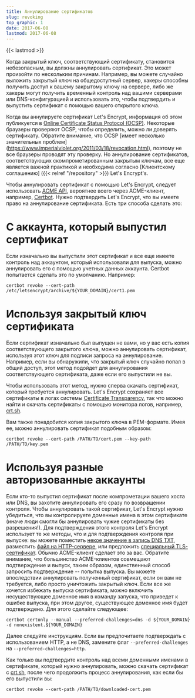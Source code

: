 ```yaml
---
title: Аннулирование сертификатов
slug: revoking
top_graphic: 1
date: 2017-06-08
lastmod: 2017-06-08
---
```


{{< lastmod >}}

Когда закрытый ключ, соответствующий сертификату, становится небезопасным, 
вы должны аннулировать сертификат. Это может произойти по нескольким причинам. 
Например, вы можете случайно выложить закрытый ключ на общедоступный сервер, 
хакеры способны получить доступ к вашему закрытому ключу на сервере, 
либо же хакеры могут получить временный контроль над вашими серверами 
или DNS-конфигурацией и использовать это, чтобы подтвердить и выпустить 
сертификат с помощью вашего открытого ключа.

Когда вы аннулируете сертификат Let's Encrypt, информация об этом публикуется 
в [Online Certificate Status Protocol 
(OCSP)](https://en.wikipedia.org/wiki/Online_Certificate_Status_Protocol). 
Некоторые браузеры проверяют OCSP, чтобы определить, можно ли доверять сертификату. 
Обратите внимание, что OCSP [имеет несколько значительных проблем]
(https://www.imperialviolet.org/2011/03/18/revocation.html), поэтому 
не все браузеры проводят эту проверку. Но аннулирование сертификатов, 
соответствующих скомпрометированным закрытым ключам, все еще является 
важной практикой и необходима согласно [Клиентскому соглашению]
({{< relref "/repository" >}}) Let's Encrypt's.

Чтобы аннулировать сертификат с помощью Let's Encrypt, следует использовать [ACME 
API](https://github.com/letsencrypt/boulder/blob/master/docs/acme-divergences.md), 
вероятнее всего через ACME-клиент, например, [Certbot](https://certbot.eff.org/). 
Нужно подтвердить Let's Encrypt, что вы имеете право на аннулирование 
сертификата. Есть три способа сделать это:

# С аккаунта, который выпустил сертификат

Если изначально вы выпустили этот сертификат и все еще имеете контроль 
над аккаунтом, который использовали для выпуска, можно аннулировать 
его с помощью учетных данных аккаунта. Certbot попытается сделать 
это по умолчанию. Например:

```
certbot revoke --cert-path /etc/letsencrypt/archive/${YOUR_DOMAIN}/cert1.pem
```

# Используя закрытый ключ сертификата

Если сертификат изначально был выпущен не вами, но у вас есть копия
соответствующего закрытого ключа, можно аннулировать сертификат,
используя этот ключ для подписи запроса на аннулирование. Например,
если вы обнаружили, что закрытый ключ случайно попал в общий доступ,
этот метод подойдет для аннулирования соответствующего сертификата,
даже если его выпустили не вы.

Чтобы использовать этот метод, нужно сперва скачать сертификат, 
который требуется аннулировать. Let's Encrypt сохраняет все сертификаты 
в логах системы [Certificate Transparency](https://www.certificate-transparency.org/), 
так что можно найти и скачать сертификаты с помощью монитора логов, например, 
[crt.sh](https://crt.sh/).

Вам также понадобится копия закрытого ключа в PEM-формате. Имея ее, 
можно аннулировать сертификат подобным образом:

```
certbot revoke --cert-path /PATH/TO/cert.pem --key-path /PATH/TO/key.pem
```

# Используя разные авторизованные аккаунты

Если кто-то выпустил сертификат после компрометации вашего хоста или DNS,
вы захотите аннулировать его сразу по возвращении контроля. Чтобы аннулировать
такой сертификат, Let's Encrypt нужно убедиться, что вы контролируете 
доменные имена в этом сертификате (иначе люди смогли бы аннулировать 
чужие сертификаты без разрешения!). Для подтверждения этого контроля Let's Encrypt 
использует те же методы, что и для подтверждения контроля при выпуске: вы можете 
поместить [некое значение в запись DNS TXT](https://tools.ietf.org/html/rfc8555#section-8.4), 
разместить [файл на HTTP-сервере](https://tools.ietf.org/html/rfc8555#section-8.3), 
или предложить [специальный TLS-сертификат](https://tools.ietf.org/html/draft-ietf-acme-tls-alpn-07#section-3).
Обычно ACME-клиент сделает это за вас. Обратите внимание, что большинство ACME-клиентов 
совмещают подтверждение и выпуск, таким образом, единственный способ запросить 
подтверждение -- попытка выпуска. Вы можете впоследствии аннулировать 
полученный сертификат, если он вам не требуется, либо просто уничтожить 
закрытый ключ. Если все же хочется избежать выпуска сертификата, можно 
включить несуществующее доменное имя в команду запуска, что приведет к 
ошибке выпуска, при этом другое, существующее доменное имя будет подтверждено. 
Для этого сделайте следующее:

```
certbot certonly --manual --preferred-challenges=dns -d ${YOUR_DOMAIN} -d nonexistent.${YOUR_DOMAIN}
```

Далее следуйте инструкциям. Если вы предпочитаете подтверждать с использованием HTTP, а не DNS, 
замените флаг `--preferred-challenges` на `--preferred-challenges=http`.

Как только вы подтвердите контроль над всеми доменными именами в сертификате, который нужно аннулировать, 
можно скачать сертификат с [crt.sh](https://crt.sh/),
после чего продолжить процесс аннулирования, как если бы его выпустили вы:

```
certbot revoke --cert-path /PATH/TO/downloaded-cert.pem
```
